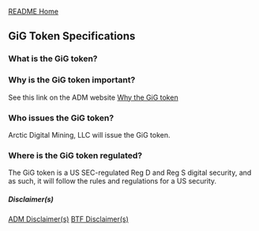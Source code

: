 [README Home](README.md)
## GiG Token Specifications

### What is the GiG token?

### Why is the GiG token important?
See this link on the ADM website
[Why the GiG token](https://arcticdigitalmining.com/why-we-do-it/)

### Who issues the GiG token?
Arctic Digital Mining, LLC will issue the GiG token.

### Where is the GiG token regulated?
The GiG token is a US SEC-regulated Reg D and Reg S digital security, and as such, it will follow the rules and regulations for a US security.

##### Disclaimer(s)
[ADM Disclaimer(s)](admdisclaimer.md)
[BTF Disclaimer(s)](btfdisclaimer.md)

